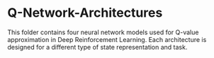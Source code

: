 # Q-Network-Architectures
This folder contains four neural network models used for Q-value approximation in Deep Reinforcement Learning. Each architecture is designed for a different type of state representation and task.
